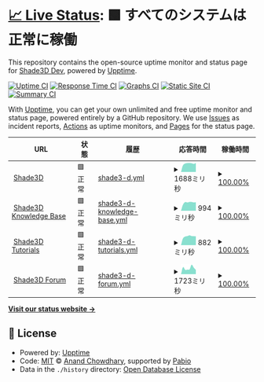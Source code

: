 # [📈 Live Status](https://shadedev.github.io/upptime): <!--live status--> **🟩 すべてのシステムは正常に稼働**

This repository contains the open-source uptime monitor and status page for [Shade3D Dev](https://shade3d.jp), powered by [Upptime](https://github.com/upptime/upptime).

[![Uptime CI](https://github.com/shadedev/upptime/workflows/Uptime%20CI/badge.svg)](https://github.com/shadedev/upptime/actions?query=workflow%3A%22Uptime+CI%22)
[![Response Time CI](https://github.com/shadedev/upptime/workflows/Response%20Time%20CI/badge.svg)](https://github.com/shadedev/upptime/actions?query=workflow%3A%22Response+Time+CI%22)
[![Graphs CI](https://github.com/shadedev/upptime/workflows/Graphs%20CI/badge.svg)](https://github.com/shadedev/upptime/actions?query=workflow%3A%22Graphs+CI%22)
[![Static Site CI](https://github.com/shadedev/upptime/workflows/Static%20Site%20CI/badge.svg)](https://github.com/shadedev/upptime/actions?query=workflow%3A%22Static+Site+CI%22)
[![Summary CI](https://github.com/shadedev/upptime/workflows/Summary%20CI/badge.svg)](https://github.com/shadedev/upptime/actions?query=workflow%3A%22Summary+CI%22)

With [Upptime](https://upptime.js.org), you can get your own unlimited and free uptime monitor and status page, powered entirely by a GitHub repository. We use [Issues](https://github.com/shadedev/upptime/issues) as incident reports, [Actions](https://github.com/shadedev/upptime/actions) as uptime monitors, and [Pages](https://shadedev.github.io/upptime) for the status page.

<!--start: status pages-->
<!-- This summary is generated by Upptime (https://github.com/upptime/upptime) -->
<!-- Do not edit this manually, your changes will be overwritten -->
<!-- prettier-ignore -->
| URL | 状態 | 履歴 | 応答時間 | 稼働時間 |
| --- | ------ | ------- | ------------- | ------ |
| <img alt="" src="https://icons.duckduckgo.com/ip3/shade3d.jp.ico" height="13"> [Shade3D](https://shade3d.jp) | 🟩 正常 | [shade3-d.yml](https://github.com/shadedev/upptime/commits/HEAD/history/shade3-d.yml) | <details><summary><img alt="応答時間グラフ" src="./graphs/shade3-d/response-time-week.png" height="20"> 1688ミリ秒</summary><br><a href="https://status.shade3d.jp/history/shade3-d"><img alt="応答時間 1694" src="https://img.shields.io/endpoint?url=https%3A%2F%2Fraw.githubusercontent.com%2Fshadedev%2Fupptime%2FHEAD%2Fapi%2Fshade3-d%2Fresponse-time.json"></a><br><a href="https://status.shade3d.jp/history/shade3-d"><img alt="24時間 応答時間 1789" src="https://img.shields.io/endpoint?url=https%3A%2F%2Fraw.githubusercontent.com%2Fshadedev%2Fupptime%2FHEAD%2Fapi%2Fshade3-d%2Fresponse-time-day.json"></a><br><a href="https://status.shade3d.jp/history/shade3-d"><img alt="7日 応答時間 1688" src="https://img.shields.io/endpoint?url=https%3A%2F%2Fraw.githubusercontent.com%2Fshadedev%2Fupptime%2FHEAD%2Fapi%2Fshade3-d%2Fresponse-time-week.json"></a><br><a href="https://status.shade3d.jp/history/shade3-d"><img alt="30日 応答時間 1647" src="https://img.shields.io/endpoint?url=https%3A%2F%2Fraw.githubusercontent.com%2Fshadedev%2Fupptime%2FHEAD%2Fapi%2Fshade3-d%2Fresponse-time-month.json"></a><br><a href="https://status.shade3d.jp/history/shade3-d"><img alt="1年 応答時間 1698" src="https://img.shields.io/endpoint?url=https%3A%2F%2Fraw.githubusercontent.com%2Fshadedev%2Fupptime%2FHEAD%2Fapi%2Fshade3-d%2Fresponse-time-year.json"></a></details> | <details><summary><a href="https://status.shade3d.jp/history/shade3-d">100.00%</a></summary><a href="https://status.shade3d.jp/history/shade3-d"><img alt="稼働時間 100.00%" src="https://img.shields.io/endpoint?url=https%3A%2F%2Fraw.githubusercontent.com%2Fshadedev%2Fupptime%2FHEAD%2Fapi%2Fshade3-d%2Fuptime.json"></a><br><a href="https://status.shade3d.jp/history/shade3-d"><img alt="24時間の稼働時間 100.00%" src="https://img.shields.io/endpoint?url=https%3A%2F%2Fraw.githubusercontent.com%2Fshadedev%2Fupptime%2FHEAD%2Fapi%2Fshade3-d%2Fuptime-day.json"></a><br><a href="https://status.shade3d.jp/history/shade3-d"><img alt="7日間の稼働時間 100.00%" src="https://img.shields.io/endpoint?url=https%3A%2F%2Fraw.githubusercontent.com%2Fshadedev%2Fupptime%2FHEAD%2Fapi%2Fshade3-d%2Fuptime-week.json"></a><br><a href="https://status.shade3d.jp/history/shade3-d"><img alt="30日の稼働時間 100.00%" src="https://img.shields.io/endpoint?url=https%3A%2F%2Fraw.githubusercontent.com%2Fshadedev%2Fupptime%2FHEAD%2Fapi%2Fshade3-d%2Fuptime-month.json"></a><br><a href="https://status.shade3d.jp/history/shade3-d"><img alt="1年の稼働時間 100.00%" src="https://img.shields.io/endpoint?url=https%3A%2F%2Fraw.githubusercontent.com%2Fshadedev%2Fupptime%2FHEAD%2Fapi%2Fshade3-d%2Fuptime-year.json"></a></details>
| <img alt="" src="https://icons.duckduckgo.com/ip3/knowledge.shade3d.jp.ico" height="13"> [Shade3D Knowledge Base](https://knowledge.shade3d.jp) | 🟩 正常 | [shade3-d-knowledge-base.yml](https://github.com/shadedev/upptime/commits/HEAD/history/shade3-d-knowledge-base.yml) | <details><summary><img alt="応答時間グラフ" src="./graphs/shade3-d-knowledge-base/response-time-week.png" height="20"> 994ミリ秒</summary><br><a href="https://status.shade3d.jp/history/shade3-d-knowledge-base"><img alt="応答時間 1716" src="https://img.shields.io/endpoint?url=https%3A%2F%2Fraw.githubusercontent.com%2Fshadedev%2Fupptime%2FHEAD%2Fapi%2Fshade3-d-knowledge-base%2Fresponse-time.json"></a><br><a href="https://status.shade3d.jp/history/shade3-d-knowledge-base"><img alt="24時間 応答時間 1027" src="https://img.shields.io/endpoint?url=https%3A%2F%2Fraw.githubusercontent.com%2Fshadedev%2Fupptime%2FHEAD%2Fapi%2Fshade3-d-knowledge-base%2Fresponse-time-day.json"></a><br><a href="https://status.shade3d.jp/history/shade3-d-knowledge-base"><img alt="7日 応答時間 994" src="https://img.shields.io/endpoint?url=https%3A%2F%2Fraw.githubusercontent.com%2Fshadedev%2Fupptime%2FHEAD%2Fapi%2Fshade3-d-knowledge-base%2Fresponse-time-week.json"></a><br><a href="https://status.shade3d.jp/history/shade3-d-knowledge-base"><img alt="30日 応答時間 952" src="https://img.shields.io/endpoint?url=https%3A%2F%2Fraw.githubusercontent.com%2Fshadedev%2Fupptime%2FHEAD%2Fapi%2Fshade3-d-knowledge-base%2Fresponse-time-month.json"></a><br><a href="https://status.shade3d.jp/history/shade3-d-knowledge-base"><img alt="1年 応答時間 1671" src="https://img.shields.io/endpoint?url=https%3A%2F%2Fraw.githubusercontent.com%2Fshadedev%2Fupptime%2FHEAD%2Fapi%2Fshade3-d-knowledge-base%2Fresponse-time-year.json"></a></details> | <details><summary><a href="https://status.shade3d.jp/history/shade3-d-knowledge-base">100.00%</a></summary><a href="https://status.shade3d.jp/history/shade3-d-knowledge-base"><img alt="稼働時間 99.46%" src="https://img.shields.io/endpoint?url=https%3A%2F%2Fraw.githubusercontent.com%2Fshadedev%2Fupptime%2FHEAD%2Fapi%2Fshade3-d-knowledge-base%2Fuptime.json"></a><br><a href="https://status.shade3d.jp/history/shade3-d-knowledge-base"><img alt="24時間の稼働時間 100.00%" src="https://img.shields.io/endpoint?url=https%3A%2F%2Fraw.githubusercontent.com%2Fshadedev%2Fupptime%2FHEAD%2Fapi%2Fshade3-d-knowledge-base%2Fuptime-day.json"></a><br><a href="https://status.shade3d.jp/history/shade3-d-knowledge-base"><img alt="7日間の稼働時間 100.00%" src="https://img.shields.io/endpoint?url=https%3A%2F%2Fraw.githubusercontent.com%2Fshadedev%2Fupptime%2FHEAD%2Fapi%2Fshade3-d-knowledge-base%2Fuptime-week.json"></a><br><a href="https://status.shade3d.jp/history/shade3-d-knowledge-base"><img alt="30日の稼働時間 100.00%" src="https://img.shields.io/endpoint?url=https%3A%2F%2Fraw.githubusercontent.com%2Fshadedev%2Fupptime%2FHEAD%2Fapi%2Fshade3-d-knowledge-base%2Fuptime-month.json"></a><br><a href="https://status.shade3d.jp/history/shade3-d-knowledge-base"><img alt="1年の稼働時間 99.41%" src="https://img.shields.io/endpoint?url=https%3A%2F%2Fraw.githubusercontent.com%2Fshadedev%2Fupptime%2FHEAD%2Fapi%2Fshade3-d-knowledge-base%2Fuptime-year.json"></a></details>
| <img alt="" src="https://icons.duckduckgo.com/ip3/tutorials.shade3d.jp.ico" height="13"> [Shade3D Tutorials](https://tutorials.shade3d.jp) | 🟩 正常 | [shade3-d-tutorials.yml](https://github.com/shadedev/upptime/commits/HEAD/history/shade3-d-tutorials.yml) | <details><summary><img alt="応答時間グラフ" src="./graphs/shade3-d-tutorials/response-time-week.png" height="20"> 882ミリ秒</summary><br><a href="https://status.shade3d.jp/history/shade3-d-tutorials"><img alt="応答時間 1527" src="https://img.shields.io/endpoint?url=https%3A%2F%2Fraw.githubusercontent.com%2Fshadedev%2Fupptime%2FHEAD%2Fapi%2Fshade3-d-tutorials%2Fresponse-time.json"></a><br><a href="https://status.shade3d.jp/history/shade3-d-tutorials"><img alt="24時間 応答時間 887" src="https://img.shields.io/endpoint?url=https%3A%2F%2Fraw.githubusercontent.com%2Fshadedev%2Fupptime%2FHEAD%2Fapi%2Fshade3-d-tutorials%2Fresponse-time-day.json"></a><br><a href="https://status.shade3d.jp/history/shade3-d-tutorials"><img alt="7日 応答時間 882" src="https://img.shields.io/endpoint?url=https%3A%2F%2Fraw.githubusercontent.com%2Fshadedev%2Fupptime%2FHEAD%2Fapi%2Fshade3-d-tutorials%2Fresponse-time-week.json"></a><br><a href="https://status.shade3d.jp/history/shade3-d-tutorials"><img alt="30日 応答時間 822" src="https://img.shields.io/endpoint?url=https%3A%2F%2Fraw.githubusercontent.com%2Fshadedev%2Fupptime%2FHEAD%2Fapi%2Fshade3-d-tutorials%2Fresponse-time-month.json"></a><br><a href="https://status.shade3d.jp/history/shade3-d-tutorials"><img alt="1年 応答時間 1537" src="https://img.shields.io/endpoint?url=https%3A%2F%2Fraw.githubusercontent.com%2Fshadedev%2Fupptime%2FHEAD%2Fapi%2Fshade3-d-tutorials%2Fresponse-time-year.json"></a></details> | <details><summary><a href="https://status.shade3d.jp/history/shade3-d-tutorials">100.00%</a></summary><a href="https://status.shade3d.jp/history/shade3-d-tutorials"><img alt="稼働時間 99.48%" src="https://img.shields.io/endpoint?url=https%3A%2F%2Fraw.githubusercontent.com%2Fshadedev%2Fupptime%2FHEAD%2Fapi%2Fshade3-d-tutorials%2Fuptime.json"></a><br><a href="https://status.shade3d.jp/history/shade3-d-tutorials"><img alt="24時間の稼働時間 100.00%" src="https://img.shields.io/endpoint?url=https%3A%2F%2Fraw.githubusercontent.com%2Fshadedev%2Fupptime%2FHEAD%2Fapi%2Fshade3-d-tutorials%2Fuptime-day.json"></a><br><a href="https://status.shade3d.jp/history/shade3-d-tutorials"><img alt="7日間の稼働時間 100.00%" src="https://img.shields.io/endpoint?url=https%3A%2F%2Fraw.githubusercontent.com%2Fshadedev%2Fupptime%2FHEAD%2Fapi%2Fshade3-d-tutorials%2Fuptime-week.json"></a><br><a href="https://status.shade3d.jp/history/shade3-d-tutorials"><img alt="30日の稼働時間 100.00%" src="https://img.shields.io/endpoint?url=https%3A%2F%2Fraw.githubusercontent.com%2Fshadedev%2Fupptime%2FHEAD%2Fapi%2Fshade3-d-tutorials%2Fuptime-month.json"></a><br><a href="https://status.shade3d.jp/history/shade3-d-tutorials"><img alt="1年の稼働時間 99.43%" src="https://img.shields.io/endpoint?url=https%3A%2F%2Fraw.githubusercontent.com%2Fshadedev%2Fupptime%2FHEAD%2Fapi%2Fshade3-d-tutorials%2Fuptime-year.json"></a></details>
| <img alt="" src="https://icons.duckduckgo.com/ip3/forum.shade3d.jp.ico" height="13"> [Shade3D Forum](https://forum.shade3d.jp) | 🟩 正常 | [shade3-d-forum.yml](https://github.com/shadedev/upptime/commits/HEAD/history/shade3-d-forum.yml) | <details><summary><img alt="応答時間グラフ" src="./graphs/shade3-d-forum/response-time-week.png" height="20"> 1723ミリ秒</summary><br><a href="https://status.shade3d.jp/history/shade3-d-forum"><img alt="応答時間 1375" src="https://img.shields.io/endpoint?url=https%3A%2F%2Fraw.githubusercontent.com%2Fshadedev%2Fupptime%2FHEAD%2Fapi%2Fshade3-d-forum%2Fresponse-time.json"></a><br><a href="https://status.shade3d.jp/history/shade3-d-forum"><img alt="24時間 応答時間 1248" src="https://img.shields.io/endpoint?url=https%3A%2F%2Fraw.githubusercontent.com%2Fshadedev%2Fupptime%2FHEAD%2Fapi%2Fshade3-d-forum%2Fresponse-time-day.json"></a><br><a href="https://status.shade3d.jp/history/shade3-d-forum"><img alt="7日 応答時間 1723" src="https://img.shields.io/endpoint?url=https%3A%2F%2Fraw.githubusercontent.com%2Fshadedev%2Fupptime%2FHEAD%2Fapi%2Fshade3-d-forum%2Fresponse-time-week.json"></a><br><a href="https://status.shade3d.jp/history/shade3-d-forum"><img alt="30日 応答時間 1588" src="https://img.shields.io/endpoint?url=https%3A%2F%2Fraw.githubusercontent.com%2Fshadedev%2Fupptime%2FHEAD%2Fapi%2Fshade3-d-forum%2Fresponse-time-month.json"></a><br><a href="https://status.shade3d.jp/history/shade3-d-forum"><img alt="1年 応答時間 1428" src="https://img.shields.io/endpoint?url=https%3A%2F%2Fraw.githubusercontent.com%2Fshadedev%2Fupptime%2FHEAD%2Fapi%2Fshade3-d-forum%2Fresponse-time-year.json"></a></details> | <details><summary><a href="https://status.shade3d.jp/history/shade3-d-forum">100.00%</a></summary><a href="https://status.shade3d.jp/history/shade3-d-forum"><img alt="稼働時間 99.99%" src="https://img.shields.io/endpoint?url=https%3A%2F%2Fraw.githubusercontent.com%2Fshadedev%2Fupptime%2FHEAD%2Fapi%2Fshade3-d-forum%2Fuptime.json"></a><br><a href="https://status.shade3d.jp/history/shade3-d-forum"><img alt="24時間の稼働時間 100.00%" src="https://img.shields.io/endpoint?url=https%3A%2F%2Fraw.githubusercontent.com%2Fshadedev%2Fupptime%2FHEAD%2Fapi%2Fshade3-d-forum%2Fuptime-day.json"></a><br><a href="https://status.shade3d.jp/history/shade3-d-forum"><img alt="7日間の稼働時間 100.00%" src="https://img.shields.io/endpoint?url=https%3A%2F%2Fraw.githubusercontent.com%2Fshadedev%2Fupptime%2FHEAD%2Fapi%2Fshade3-d-forum%2Fuptime-week.json"></a><br><a href="https://status.shade3d.jp/history/shade3-d-forum"><img alt="30日の稼働時間 100.00%" src="https://img.shields.io/endpoint?url=https%3A%2F%2Fraw.githubusercontent.com%2Fshadedev%2Fupptime%2FHEAD%2Fapi%2Fshade3-d-forum%2Fuptime-month.json"></a><br><a href="https://status.shade3d.jp/history/shade3-d-forum"><img alt="1年の稼働時間 100.00%" src="https://img.shields.io/endpoint?url=https%3A%2F%2Fraw.githubusercontent.com%2Fshadedev%2Fupptime%2FHEAD%2Fapi%2Fshade3-d-forum%2Fuptime-year.json"></a></details>

<!--end: status pages-->

[**Visit our status website →**](https://shadedev.github.io/upptime)

## 📄 License

- Powered by: [Upptime](https://github.com/upptime/upptime)
- Code: [MIT](./LICENSE) © [Anand Chowdhary](https://anandchowdhary.com), supported by [Pabio](https://pabio.com)
- Data in the `./history` directory: [Open Database License](https://opendatacommons.org/licenses/odbl/1-0/)
